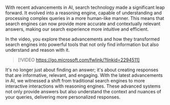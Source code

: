 With recent advancements in AI, search technology made a significant leap forward. It evolved into a reasoning engine, capable of understanding and processing complex queries in a more human-like manner. This means that search engines can now provide more accurate and contextually relevant answers, making our search experience more intuitive and efficient.

In the video, you explore these advancements and how they transformed search engines into powerful tools that not only find information but also understand and reason with it. 

> [!VIDEO https://go.microsoft.com/fwlink/?linkid=2294511]

It's no longer just about finding an answer; it's about creating responses that are informative, relevant, and engaging. With the latest advancements in AI, we witnessed a shift from traditional search engines to more interactive interactions with reasoning engines. These advanced systems not only provide answers but also understand the context and nuances of your queries, delivering more personalized responses.